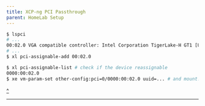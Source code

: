 ```yaml
---
title: XCP-ng PCI Passthrough
parent: HomeLab Setup
---
```


```bash
$ lspci
# ...
00:02.0 VGA compatible controller: Intel Corporation TigerLake-H GT1 [UHD Graphics] (rev 01) # find your device and copy the code ahead
# ...
$ xl pci-assignable-add 00:02.0

$ xl pci-assignable-list # check if the device reassignable
0000:00:02.0
$ xe vm-param-set other-config:pci=0/0000:00:02.0 uuid=... # and mount!
```
<a href="https://wiki.xenproject.org/wiki/Xen_PCI_Passthrough" target="_blank">^</a>

---
